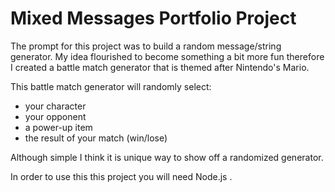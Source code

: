 Mixed Messages Portfolio Project
==
The prompt for this project was to build a random message/string generator. My idea flourished to become something a bit more fun therefore I created a battle match generator that is themed after Nintendo's Mario.

This battle match generator will randomly select:
- your character
- your opponent
- a power-up item
- the result of your match (win/lose) 

Although simple I think it is unique way to show off a randomized generator.

In order to use this this project you will need Node.js .
